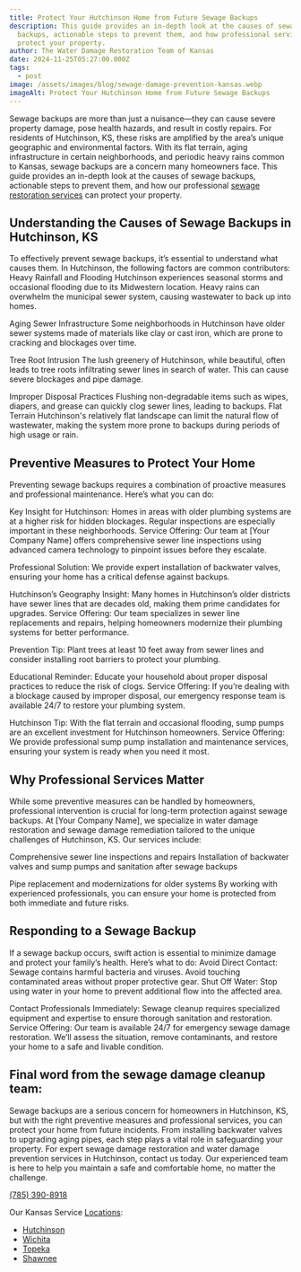 ```yaml
---
title: Protect Your Hutchinson Home from Future Sewage Backups
description: This guide provides an in-depth look at the causes of sewage
  backups, actionable steps to prevent them, and how professional services can
  protect your property.
author: The Water Damage Restoration Team of Kansas
date: 2024-11-25T05:27:00.000Z
tags:
  - post
image: /assets/images/blog/sewage-damage-prevention-kansas.webp
imageAlt: Protect Your Hutchinson Home from Future Sewage Backups
---
```

Sewage backups are more than just a nuisance—they can cause severe property damage, pose health hazards, and result in costly repairs. For residents of Hutchinson, KS, these risks are amplified by the area’s unique geographic and environmental factors. With its flat terrain, aging infrastructure in certain neighborhoods, and periodic heavy rains common to Kansas, sewage backups are a concern many homeowners face. This guide provides an in-depth look at the causes of sewage backups, actionable steps to prevent them, and how our professional [sewage restoration services](https://kansasfloodrepair.com/) can protect your property.

## Understanding the Causes of Sewage Backups in Hutchinson, KS

To effectively prevent sewage backups, it’s essential to understand what causes them. In Hutchinson, the following factors are common contributors:
Heavy Rainfall and Flooding Hutchinson experiences seasonal storms and occasional flooding due to its Midwestern location. Heavy rains can overwhelm the municipal sewer system, causing wastewater to back up into homes.

Aging Sewer Infrastructure Some neighborhoods in Hutchinson have older sewer systems made of materials like clay or cast iron, which are prone to cracking and blockages over time.

Tree Root Intrusion The lush greenery of Hutchinson, while beautiful, often leads to tree roots infiltrating sewer lines in search of water. This can cause severe blockages and pipe damage.

Improper Disposal Practices Flushing non-degradable items such as wipes, diapers, and grease can quickly clog sewer lines, leading to backups.
Flat Terrain Hutchinson's relatively flat landscape can limit the natural flow of wastewater, making the system more prone to backups during periods of high usage or rain.

## Preventive Measures to Protect Your Home

Preventing sewage backups requires a combination of proactive measures and professional maintenance. Here’s what you can do:

Key Insight for Hutchinson: Homes in areas with older plumbing systems are at a higher risk for hidden blockages. Regular inspections are especially important in these neighborhoods.
Service Offering: Our team at \[Your Company Name] offers comprehensive sewer line inspections using advanced camera technology to pinpoint issues before they escalate.

Professional Solution: We provide expert installation of backwater valves, ensuring your home has a critical defense against backups.

Hutchinson’s Geography Insight: Many homes in Hutchinson’s older districts have sewer lines that are decades old, making them prime candidates for upgrades.
Service Offering: Our team specializes in sewer line replacements and repairs, helping homeowners modernize their plumbing systems for better performance.

Prevention Tip: Plant trees at least 10 feet away from sewer lines and consider installing root barriers to protect your plumbing.

Educational Reminder: Educate your household about proper disposal practices to reduce the risk of clogs.
Service Offering: If you’re dealing with a blockage caused by improper disposal, our emergency response team is available 24/7 to restore your plumbing system.

Hutchinson Tip: With the flat terrain and occasional flooding, sump pumps are an excellent investment for Hutchinson homeowners.
Service Offering: We provide professional sump pump installation and maintenance services, ensuring your system is ready when you need it most.

## Why Professional Services Matter

While some preventive measures can be handled by homeowners, professional intervention is crucial for long-term protection against sewage backups. At \[Your Company Name], we specialize in water damage restoration and sewage damage remediation tailored to the unique challenges of Hutchinson, KS. Our services include:

Comprehensive sewer line inspections and repairs
Installation of backwater valves and sump pumps and sanitation after sewage backups

Pipe replacement and modernizations for older systems
By working with experienced professionals, you can ensure your home is protected from both immediate and future risks.

## Responding to a Sewage Backup

If a sewage backup occurs, swift action is essential to minimize damage and protect your family’s health. Here’s what to do:
Avoid Direct Contact: Sewage contains harmful bacteria and viruses. Avoid touching contaminated areas without proper protective gear.
Shut Off Water: Stop using water in your home to prevent additional flow into the affected area.

Contact Professionals Immediately: Sewage cleanup requires specialized equipment and expertise to ensure thorough sanitation and restoration.
Service Offering: Our team is available 24/7 for emergency sewage damage restoration. We’ll assess the situation, remove contaminants, and restore your home to a safe and livable condition.

## Final word from the sewage damage cleanup team:

Sewage backups are a serious concern for homeowners in Hutchinson, KS, but with the right preventive measures and professional services, you can protect your home from future incidents. From installing backwater valves to upgrading aging pipes, each step plays a vital role in safeguarding your property.
For expert sewage damage restoration and water damage prevention services in Hutchinson, contact us today. Our experienced team is here to help you maintain a safe and comfortable home, no matter the challenge.

[(785) 390-8918](tel:7853908918)

[](tel:7853908918)

Our Kansas Service [Locations](https://kansasfloodrepair.com/location): 

* [Hutchinson](https://kansasfloodrepair.com/)
* [Wichita](https://kansasfloodrepair.com/wichita/)
* [Topeka](https://kansasfloodrepair.com/topeka/)
* [Shawnee](https://kansasfloodrepair.com/shawnee/)[](https://kansasfloodrepair.com/shawnee/)
